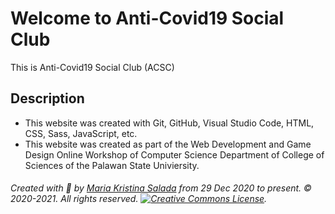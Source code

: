 # Welcome to Anti-Covid19 Social Club
This is Anti-Covid19 Social Club (ACSC)

## Description
- This website was created with Git, GitHub, Visual Studio Code, HTML, CSS, Sass, JavaScript, etc.
- This website was created as part of the Web Development and Game Design Online Workshop of Computer Science Department of College of Sciences of the Palawan State Univiersity.

###### Created with 💜 by [Maria Kristina Salada](https://mksalada.webnode.com/) from 29 Dec 2020 to present. © 2020-2021. All rights reserved. [![Creative Commons License](http://creativecommons.org/licenses/by-nc/4.0/ "This work is licensed under a Creative Commons Attribution-NonCommercial 4.0 International License")](http://creativecommons.org/licenses/by-nc/4.0/).